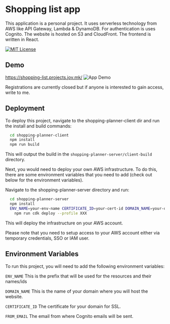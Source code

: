
# Shopping list app

This application is a personal project. It uses serverless technology from AWS like API Gateway, Lambda & DynamoDB. For authentication is uses Cognito. The website is hosted on S3 and CloudFront. The frontend is written in React.

[![MIT License](https://img.shields.io/badge/License-MIT-green.svg)](https://choosealicense.com/licenses/mit/)


## Demo

https://shopping-list.projects.jov.mk/
![App Demo](https://s3.eu-central-1.amazonaws.com/static.jov.mk/shopping-list-demo.gif)

Registrations are currently closed but if anyone is interested to gain access, write to me.
## Deployment

To deploy this project, navigate to the shopping-planner-client dir and run the install and build commands:

```bash
  cd shopping-planner-client
  npm install
  npm run build
```

This will output the build in the `shopping-planner-server/client-build` directory.

Next, you would need to deploy your own AWS infrastructure. To do this, there are some environment variables that you need to add (check out below for the environment variables).

Navigate to the shopping-planner-server directory and run:

```bash
  cd shopping-planner-server
  npm install
  ENV_NAME=your-env-name CERTIFICATE_ID=your-cert-id DOMAIN_NAME=your-domain FROM_EMAIL=your-email \
    npm run cdk deploy --profile XXX
```

This will deploy the infrastructure on your AWS account.

Please note that you need to setup access to your AWS account either via temporary credentials, SSO or IAM user.
## Environment Variables

To run this project, you will need to add the following environment variables:

`ENV_NAME` This is the prefix that will be used for the resources and their names/ids

`DOMAIN_NAME` This is the name of your domain where you will host the website.

`CERTIFICATE_ID` The certificate for your domain for SSL.

`FROM_EMAIL` The email from where Cognito emails will be sent.

